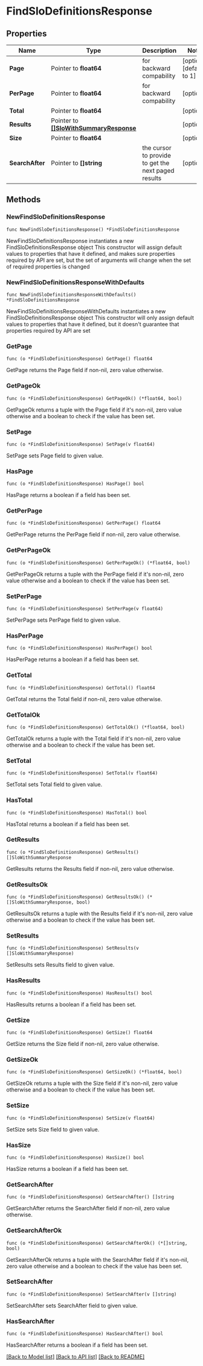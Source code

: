 # FindSloDefinitionsResponse

## Properties

Name | Type | Description | Notes
------------ | ------------- | ------------- | -------------
**Page** | Pointer to **float64** | for backward compability | [optional] [default to 1]
**PerPage** | Pointer to **float64** | for backward compability | [optional] 
**Total** | Pointer to **float64** |  | [optional] 
**Results** | Pointer to [**[]SloWithSummaryResponse**](SloWithSummaryResponse.md) |  | [optional] 
**Size** | Pointer to **float64** |  | [optional] 
**SearchAfter** | Pointer to **[]string** | the cursor to provide to get the next paged results | [optional] 

## Methods

### NewFindSloDefinitionsResponse

`func NewFindSloDefinitionsResponse() *FindSloDefinitionsResponse`

NewFindSloDefinitionsResponse instantiates a new FindSloDefinitionsResponse object
This constructor will assign default values to properties that have it defined,
and makes sure properties required by API are set, but the set of arguments
will change when the set of required properties is changed

### NewFindSloDefinitionsResponseWithDefaults

`func NewFindSloDefinitionsResponseWithDefaults() *FindSloDefinitionsResponse`

NewFindSloDefinitionsResponseWithDefaults instantiates a new FindSloDefinitionsResponse object
This constructor will only assign default values to properties that have it defined,
but it doesn't guarantee that properties required by API are set

### GetPage

`func (o *FindSloDefinitionsResponse) GetPage() float64`

GetPage returns the Page field if non-nil, zero value otherwise.

### GetPageOk

`func (o *FindSloDefinitionsResponse) GetPageOk() (*float64, bool)`

GetPageOk returns a tuple with the Page field if it's non-nil, zero value otherwise
and a boolean to check if the value has been set.

### SetPage

`func (o *FindSloDefinitionsResponse) SetPage(v float64)`

SetPage sets Page field to given value.

### HasPage

`func (o *FindSloDefinitionsResponse) HasPage() bool`

HasPage returns a boolean if a field has been set.

### GetPerPage

`func (o *FindSloDefinitionsResponse) GetPerPage() float64`

GetPerPage returns the PerPage field if non-nil, zero value otherwise.

### GetPerPageOk

`func (o *FindSloDefinitionsResponse) GetPerPageOk() (*float64, bool)`

GetPerPageOk returns a tuple with the PerPage field if it's non-nil, zero value otherwise
and a boolean to check if the value has been set.

### SetPerPage

`func (o *FindSloDefinitionsResponse) SetPerPage(v float64)`

SetPerPage sets PerPage field to given value.

### HasPerPage

`func (o *FindSloDefinitionsResponse) HasPerPage() bool`

HasPerPage returns a boolean if a field has been set.

### GetTotal

`func (o *FindSloDefinitionsResponse) GetTotal() float64`

GetTotal returns the Total field if non-nil, zero value otherwise.

### GetTotalOk

`func (o *FindSloDefinitionsResponse) GetTotalOk() (*float64, bool)`

GetTotalOk returns a tuple with the Total field if it's non-nil, zero value otherwise
and a boolean to check if the value has been set.

### SetTotal

`func (o *FindSloDefinitionsResponse) SetTotal(v float64)`

SetTotal sets Total field to given value.

### HasTotal

`func (o *FindSloDefinitionsResponse) HasTotal() bool`

HasTotal returns a boolean if a field has been set.

### GetResults

`func (o *FindSloDefinitionsResponse) GetResults() []SloWithSummaryResponse`

GetResults returns the Results field if non-nil, zero value otherwise.

### GetResultsOk

`func (o *FindSloDefinitionsResponse) GetResultsOk() (*[]SloWithSummaryResponse, bool)`

GetResultsOk returns a tuple with the Results field if it's non-nil, zero value otherwise
and a boolean to check if the value has been set.

### SetResults

`func (o *FindSloDefinitionsResponse) SetResults(v []SloWithSummaryResponse)`

SetResults sets Results field to given value.

### HasResults

`func (o *FindSloDefinitionsResponse) HasResults() bool`

HasResults returns a boolean if a field has been set.

### GetSize

`func (o *FindSloDefinitionsResponse) GetSize() float64`

GetSize returns the Size field if non-nil, zero value otherwise.

### GetSizeOk

`func (o *FindSloDefinitionsResponse) GetSizeOk() (*float64, bool)`

GetSizeOk returns a tuple with the Size field if it's non-nil, zero value otherwise
and a boolean to check if the value has been set.

### SetSize

`func (o *FindSloDefinitionsResponse) SetSize(v float64)`

SetSize sets Size field to given value.

### HasSize

`func (o *FindSloDefinitionsResponse) HasSize() bool`

HasSize returns a boolean if a field has been set.

### GetSearchAfter

`func (o *FindSloDefinitionsResponse) GetSearchAfter() []string`

GetSearchAfter returns the SearchAfter field if non-nil, zero value otherwise.

### GetSearchAfterOk

`func (o *FindSloDefinitionsResponse) GetSearchAfterOk() (*[]string, bool)`

GetSearchAfterOk returns a tuple with the SearchAfter field if it's non-nil, zero value otherwise
and a boolean to check if the value has been set.

### SetSearchAfter

`func (o *FindSloDefinitionsResponse) SetSearchAfter(v []string)`

SetSearchAfter sets SearchAfter field to given value.

### HasSearchAfter

`func (o *FindSloDefinitionsResponse) HasSearchAfter() bool`

HasSearchAfter returns a boolean if a field has been set.


[[Back to Model list]](../README.md#documentation-for-models) [[Back to API list]](../README.md#documentation-for-api-endpoints) [[Back to README]](../README.md)


